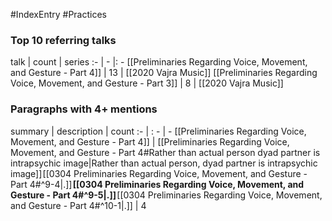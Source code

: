 #IndexEntry #Practices

### Top 10 referring talks
talk | count | series
:- | - |: -
[[Preliminaries Regarding Voice, Movement, and Gesture - Part 4]] | 13 | [[2020 Vajra Music]]
[[Preliminaries Regarding Voice, Movement, and Gesture - Part 3]] | 8 | [[2020 Vajra Music]]

### Paragraphs with 4+ mentions
summary | description | count
:- | : - | -
[[Preliminaries Regarding Voice, Movement, and Gesture - Part 4]] | [[Preliminaries Regarding Voice, Movement, and Gesture - Part 4#Rather than actual person dyad partner is intrapsychic image\|Rather than actual person, dyad partner is intrapsychic image]] [[0304 Preliminaries Regarding Voice, Movement, and Gesture - Part 4#^9-4\|.]] **[[0304 Preliminaries Regarding Voice, Movement, and Gesture - Part 4#^9-5\|.]]** [[0304 Preliminaries Regarding Voice, Movement, and Gesture - Part 4#^10-1\|.]] | 4

